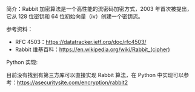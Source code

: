 简介：Rabbit 加密算法是一个高性能的流密码加密方式，2003 年首次被提出，它从 128 位密钥和 64 位初始向量（iv）创建一个密钥流。

参考资料：

- RFC 4503：https://datatracker.ietf.org/doc/rfc4503/
- Rabbit 维基百科：https://en.wikipedia.org/wiki/Rabbit_(cipher)

Python 实现:

目前没有找到有第三方库可以直接实现 Rabbit 算法，在 Python 中实现可以参考：https://asecuritysite.com/encryption/rabbit2
